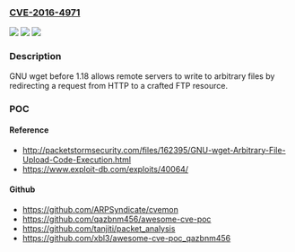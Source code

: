 ### [CVE-2016-4971](https://cve.mitre.org/cgi-bin/cvename.cgi?name=CVE-2016-4971)
![](https://img.shields.io/static/v1?label=Product&message=n%2Fa&color=blue)
![](https://img.shields.io/static/v1?label=Version&message=n%2Fa&color=blue)
![](https://img.shields.io/static/v1?label=Vulnerability&message=n%2Fa&color=brighgreen)

### Description

GNU wget before 1.18 allows remote servers to write to arbitrary files by redirecting a request from HTTP to a crafted FTP resource.

### POC

#### Reference
- http://packetstormsecurity.com/files/162395/GNU-wget-Arbitrary-File-Upload-Code-Execution.html
- https://www.exploit-db.com/exploits/40064/

#### Github
- https://github.com/ARPSyndicate/cvemon
- https://github.com/qazbnm456/awesome-cve-poc
- https://github.com/tanjiti/packet_analysis
- https://github.com/xbl3/awesome-cve-poc_qazbnm456

